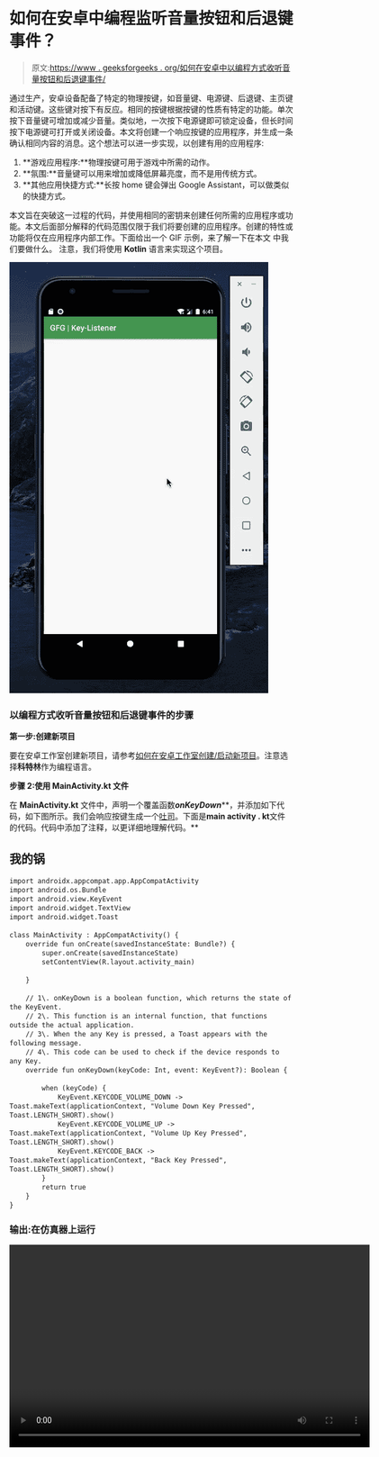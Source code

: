 # 如何在安卓中编程监听音量按钮和后退键事件？

> 原文:[https://www . geeksforgeeks . org/如何在安卓中以编程方式收听音量按钮和后退键事件/](https://www.geeksforgeeks.org/how-to-listen-for-volume-button-and-back-key-events-programmatically-in-android/)

通过生产，安卓设备配备了特定的物理按键，如音量键、电源键、后退键、主页键和活动键。这些键对按下有反应。相同的按键根据按键的性质有特定的功能。单次按下音量键可增加或减少音量。类似地，一次按下电源键即可锁定设备，但长时间按下电源键可打开或关闭设备。本文将创建一个响应按键的应用程序，并生成一条确认相同内容的消息。这个想法可以进一步实现，以创建有用的应用程序:

1.  **游戏应用程序:**物理按键可用于游戏中所需的动作。
2.  **氛围:**音量键可以用来增加或降低屏幕亮度，而不是用传统方式。
3.  **其他应用快捷方式:**长按 home 键会弹出 Google Assistant，可以做类似的快捷方式。

本文旨在突破这一过程的代码，并使用相同的密钥来创建任何所需的应用程序或功能。本文后面部分解释的代码范围仅限于我们将要创建的应用程序。创建的特性或功能将仅在应用程序内部工作。下面给出一个 GIF 示例，来了解一下在本文 中我们要做什么。 注意，我们将使用 **Kotlin** 语言来实现这个项目。

![](img/3b61ca1c75d858ac34766a12f0dc23f7.png)

### 以编程方式收听音量按钮和后退键事件的步骤

**第一步:创建新项目**

要在安卓工作室创建新项目，请参考[如何在安卓工作室创建/启动新项目](https://www.geeksforgeeks.org/android-how-to-create-start-a-new-project-in-android-studio/)。注意选择**科特林**作为编程语言。

**步骤 2:使用 MainActivity.kt 文件**

在 **MainActivity.kt** 文件中，声明一个覆盖函数***onKeyDown*****，并添加如下代码，如下图所示。我们会响应按键生成一个[吐司](https://www.geeksforgeeks.org/android-what-is-toast-and-how-to-use-it-with-examples/)。下面是**main activity . kt**文件的代码。代码中添加了注释，以更详细地理解代码。**

## **我的锅**

```
import androidx.appcompat.app.AppCompatActivity
import android.os.Bundle
import android.view.KeyEvent
import android.widget.TextView
import android.widget.Toast

class MainActivity : AppCompatActivity() {
    override fun onCreate(savedInstanceState: Bundle?) {
        super.onCreate(savedInstanceState)
        setContentView(R.layout.activity_main)

    }

    // 1\. onKeyDown is a boolean function, which returns the state of the KeyEvent.
    // 2\. This function is an internal function, that functions outside the actual application.
    // 3\. When the any Key is pressed, a Toast appears with the following message.
    // 4\. This code can be used to check if the device responds to any Key.
    override fun onKeyDown(keyCode: Int, event: KeyEvent?): Boolean {

        when (keyCode) {
            KeyEvent.KEYCODE_VOLUME_DOWN -> Toast.makeText(applicationContext, "Volume Down Key Pressed", Toast.LENGTH_SHORT).show()
            KeyEvent.KEYCODE_VOLUME_UP -> Toast.makeText(applicationContext, "Volume Up Key Pressed", Toast.LENGTH_SHORT).show()
            KeyEvent.KEYCODE_BACK -> Toast.makeText(applicationContext, "Back Key Pressed", Toast.LENGTH_SHORT).show()
        }
        return true
    }
}
```

### ****输出:在仿真器上运行****

**<video class="wp-video-shortcode" id="video-495678-1" width="640" height="360" preload="metadata" controls=""><source type="video/mp4" src="https://media.geeksforgeeks.org/wp-content/uploads/20201005184817/Screen-Recording-2020-10-05-at-18.41.25.mp4?_=1">[https://media.geeksforgeeks.org/wp-content/uploads/20201005184817/Screen-Recording-2020-10-05-at-18.41.25.mp4](https://media.geeksforgeeks.org/wp-content/uploads/20201005184817/Screen-Recording-2020-10-05-at-18.41.25.mp4)</video>**
